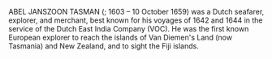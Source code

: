 ABEL JANSZOON TASMAN (; 1603 – 10 October 1659) was a Dutch seafarer, explorer, and merchant, best known for his voyages of 1642 and 1644 in the service of the Dutch East India Company (VOC). He was the first known European explorer to reach the islands of Van Diemen's Land (now Tasmania) and New Zealand, and to sight the Fiji islands.
